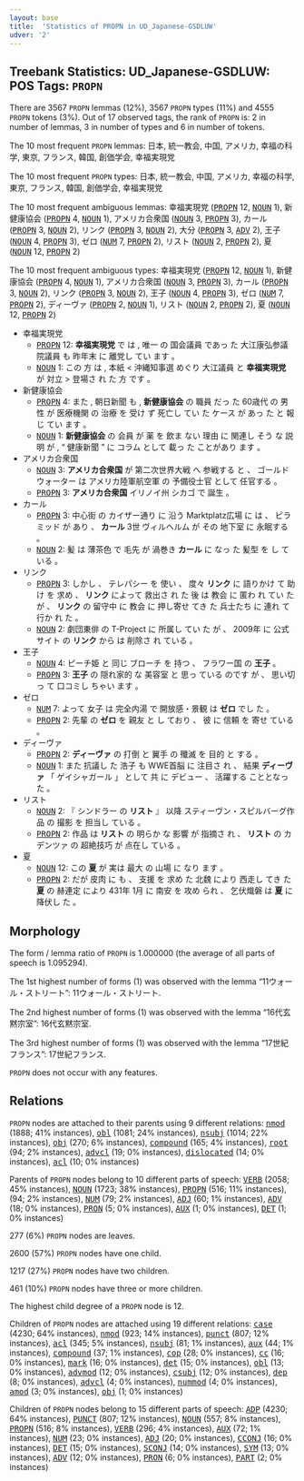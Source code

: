```yaml
---
layout: base
title:  'Statistics of PROPN in UD_Japanese-GSDLUW'
udver: '2'
---
```


## Treebank Statistics: UD_Japanese-GSDLUW: POS Tags: `PROPN`

There are 3567 `PROPN` lemmas (12%), 3567 `PROPN` types (11%) and 4555 `PROPN` tokens (3%).
Out of 17 observed tags, the rank of `PROPN` is: 2 in number of lemmas, 3 in number of types and 6 in number of tokens.

The 10 most frequent `PROPN` lemmas: 日本, 統一教会, 中国, アメリカ, 幸福の科学, 東京, フランス, 韓国, 創価学会, 幸福実現党

The 10 most frequent `PROPN` types:  日本, 統一教会, 中国, アメリカ, 幸福の科学, 東京, フランス, 韓国, 創価学会, 幸福実現党

The 10 most frequent ambiguous lemmas: 幸福実現党 (<tt><a href="ja_gsdluw-pos-PROPN.html">PROPN</a></tt> 12, <tt><a href="ja_gsdluw-pos-NOUN.html">NOUN</a></tt> 1), 新健康協会 (<tt><a href="ja_gsdluw-pos-PROPN.html">PROPN</a></tt> 4, <tt><a href="ja_gsdluw-pos-NOUN.html">NOUN</a></tt> 1), アメリカ合衆国 (<tt><a href="ja_gsdluw-pos-NOUN.html">NOUN</a></tt> 3, <tt><a href="ja_gsdluw-pos-PROPN.html">PROPN</a></tt> 3), カール (<tt><a href="ja_gsdluw-pos-PROPN.html">PROPN</a></tt> 3, <tt><a href="ja_gsdluw-pos-NOUN.html">NOUN</a></tt> 2), リンク (<tt><a href="ja_gsdluw-pos-PROPN.html">PROPN</a></tt> 3, <tt><a href="ja_gsdluw-pos-NOUN.html">NOUN</a></tt> 2), 大分 (<tt><a href="ja_gsdluw-pos-PROPN.html">PROPN</a></tt> 3, <tt><a href="ja_gsdluw-pos-ADV.html">ADV</a></tt> 2), 王子 (<tt><a href="ja_gsdluw-pos-NOUN.html">NOUN</a></tt> 4, <tt><a href="ja_gsdluw-pos-PROPN.html">PROPN</a></tt> 3), ゼロ (<tt><a href="ja_gsdluw-pos-NUM.html">NUM</a></tt> 7, <tt><a href="ja_gsdluw-pos-PROPN.html">PROPN</a></tt> 2), リスト (<tt><a href="ja_gsdluw-pos-NOUN.html">NOUN</a></tt> 2, <tt><a href="ja_gsdluw-pos-PROPN.html">PROPN</a></tt> 2), 夏 (<tt><a href="ja_gsdluw-pos-NOUN.html">NOUN</a></tt> 12, <tt><a href="ja_gsdluw-pos-PROPN.html">PROPN</a></tt> 2)

The 10 most frequent ambiguous types:  幸福実現党 (<tt><a href="ja_gsdluw-pos-PROPN.html">PROPN</a></tt> 12, <tt><a href="ja_gsdluw-pos-NOUN.html">NOUN</a></tt> 1), 新健康協会 (<tt><a href="ja_gsdluw-pos-PROPN.html">PROPN</a></tt> 4, <tt><a href="ja_gsdluw-pos-NOUN.html">NOUN</a></tt> 1), アメリカ合衆国 (<tt><a href="ja_gsdluw-pos-NOUN.html">NOUN</a></tt> 3, <tt><a href="ja_gsdluw-pos-PROPN.html">PROPN</a></tt> 3), カール (<tt><a href="ja_gsdluw-pos-PROPN.html">PROPN</a></tt> 3, <tt><a href="ja_gsdluw-pos-NOUN.html">NOUN</a></tt> 2), リンク (<tt><a href="ja_gsdluw-pos-PROPN.html">PROPN</a></tt> 3, <tt><a href="ja_gsdluw-pos-NOUN.html">NOUN</a></tt> 2), 王子 (<tt><a href="ja_gsdluw-pos-NOUN.html">NOUN</a></tt> 4, <tt><a href="ja_gsdluw-pos-PROPN.html">PROPN</a></tt> 3), ゼロ (<tt><a href="ja_gsdluw-pos-NUM.html">NUM</a></tt> 7, <tt><a href="ja_gsdluw-pos-PROPN.html">PROPN</a></tt> 2), ディーヴァ (<tt><a href="ja_gsdluw-pos-PROPN.html">PROPN</a></tt> 2, <tt><a href="ja_gsdluw-pos-NOUN.html">NOUN</a></tt> 1), リスト (<tt><a href="ja_gsdluw-pos-NOUN.html">NOUN</a></tt> 2, <tt><a href="ja_gsdluw-pos-PROPN.html">PROPN</a></tt> 2), 夏 (<tt><a href="ja_gsdluw-pos-NOUN.html">NOUN</a></tt> 12, <tt><a href="ja_gsdluw-pos-PROPN.html">PROPN</a></tt> 2)


* 幸福実現党
  * <tt><a href="ja_gsdluw-pos-PROPN.html">PROPN</a></tt> 12: <b>幸福実現党</b> で は , 唯一 の 国会議員 であっ た 大江康弘参議院議員 も 昨年末 に 離党し てい ます 。
  * <tt><a href="ja_gsdluw-pos-NOUN.html">NOUN</a></tt> 1: この 方 は , 本紙 < 沖縄知事選 めぐり 大江議員 と <b>幸福実現党</b> が 対立 > 登場さ れ た 方 です 。
* 新健康協会
  * <tt><a href="ja_gsdluw-pos-PROPN.html">PROPN</a></tt> 4: また , 朝日新聞 も , <b>新健康協会</b> の 職員 だっ た 60歳代 の 男性 が 医療機関 の 治療 を 受け ず 死亡し てい た ケース が あっ た と 報じ てい ます 。
  * <tt><a href="ja_gsdluw-pos-NOUN.html">NOUN</a></tt> 1: <b>新健康協会</b> の 会員 が 薬 を 飲ま ない 理由 に 関連し そう な 説明 が , “ 健康新聞 ” に コラム として 載っ た ことがあり ます 。
* アメリカ合衆国
  * <tt><a href="ja_gsdluw-pos-NOUN.html">NOUN</a></tt> 3: <b>アメリカ合衆国</b> が 第二次世界大戦 へ 参戦する と 、 ゴールドウォーター は アメリカ陸軍航空軍 の 予備役士官 として 任官する 。
  * <tt><a href="ja_gsdluw-pos-PROPN.html">PROPN</a></tt> 3: <b>アメリカ合衆国</b> イリノイ州 シカゴ で 誕生 。
* カール
  * <tt><a href="ja_gsdluw-pos-PROPN.html">PROPN</a></tt> 3: 中心街 の カイザー通り に 沿う Marktplatz広場 に は 、 ピラミッド が あり 、 <b>カール</b> 3世 ヴィルヘルム が その 地下室 に 永眠する 。
  * <tt><a href="ja_gsdluw-pos-NOUN.html">NOUN</a></tt> 2: 髪 は 薄茶色 で 毛先 が 渦巻き <b>カール</b> に なっ た 髪型 を し ている 。
* リンク
  * <tt><a href="ja_gsdluw-pos-PROPN.html">PROPN</a></tt> 3: しかし 、 テレパシー を 使い 、 度々 <b>リンク</b> に 語りかけ て 助け を 求め 、 <b>リンク</b> によって 救出さ れ た 後 は 教会 に 匿わ れ てい た が 、 <b>リンク</b> の 留守中 に 教会 に 押し寄せ てき た 兵士たち に 連れ て 行か れ た 。
  * <tt><a href="ja_gsdluw-pos-NOUN.html">NOUN</a></tt> 2: 劇団東俳 の T-Project に 所属し てい た が 、 2009年 に 公式サイト の <b>リンク</b> から は 削除さ れ ている 。
* 王子
  * <tt><a href="ja_gsdluw-pos-NOUN.html">NOUN</a></tt> 4: ピーチ姫 と 同じ ブローチ を 持つ 、 フラワー国 の <b>王子</b> 。
  * <tt><a href="ja_gsdluw-pos-PROPN.html">PROPN</a></tt> 3: <b>王子</b> の 隠れ家的 な 美容室 と 思っ ている のです が 、 思い切っ て 口コミし ちゃい ます 。
* ゼロ
  * <tt><a href="ja_gsdluw-pos-NUM.html">NUM</a></tt> 7: よって 女子 は 完全内湯 で 開放感・景観 は <b>ゼロ</b> でし た 。
  * <tt><a href="ja_gsdluw-pos-PROPN.html">PROPN</a></tt> 2: 先輩 の <b>ゼロ</b> を 親友 と し ており 、 彼 に 信頼 を 寄せ ている 。
* ディーヴァ
  * <tt><a href="ja_gsdluw-pos-PROPN.html">PROPN</a></tt> 2: <b>ディーヴァ</b> の 打倒 と 翼手 の 殲滅 を 目的 と する 。
  * <tt><a href="ja_gsdluw-pos-NOUN.html">NOUN</a></tt> 1: また 抗議し た 浩子 も WWE首脳 に 注目さ れ 、 結果 <b>ディーヴァ</b> 「 ゲイシャガール 」 として 共 に デビュー 、 活躍する こととなっ た 。
* リスト
  * <tt><a href="ja_gsdluw-pos-NOUN.html">NOUN</a></tt> 2: 『 シンドラー の <b>リスト</b> 』 以降 スティーヴン・スピルバーグ作品 の 撮影 を 担当し ている 。
  * <tt><a href="ja_gsdluw-pos-PROPN.html">PROPN</a></tt> 2: 作品 は <b>リスト</b> の 明らか な 影響 が 指摘さ れ 、 <b>リスト</b> の カデンツァ の 超絶技巧 が 点在し ている 。
* 夏
  * <tt><a href="ja_gsdluw-pos-NOUN.html">NOUN</a></tt> 12: この <b>夏</b> が 実は 最大 の 山場 に なり ます 。
  * <tt><a href="ja_gsdluw-pos-PROPN.html">PROPN</a></tt> 2: だが 皮肉 に も 、 支援 を 求め た 北魏 により 西走し てき た <b>夏</b> の 赫連定 により 431年 1月 に 南安 を 攻め られ 、 乞伏熾磐 は <b>夏</b> に 降伏し た 。

## Morphology

The form / lemma ratio of `PROPN` is 1.000000 (the average of all parts of speech is 1.095294).

The 1st highest number of forms (1) was observed with the lemma “11ウォール・ストリート”: 11ウォール・ストリート.

The 2nd highest number of forms (1) was observed with the lemma “16代玄黙宗室”: 16代玄黙宗室.

The 3rd highest number of forms (1) was observed with the lemma “17世紀フランス”: 17世紀フランス.

`PROPN` does not occur with any features.


## Relations

`PROPN` nodes are attached to their parents using 9 different relations: <tt><a href="ja_gsdluw-dep-nmod.html">nmod</a></tt> (1888; 41% instances), <tt><a href="ja_gsdluw-dep-obl.html">obl</a></tt> (1081; 24% instances), <tt><a href="ja_gsdluw-dep-nsubj.html">nsubj</a></tt> (1014; 22% instances), <tt><a href="ja_gsdluw-dep-obj.html">obj</a></tt> (270; 6% instances), <tt><a href="ja_gsdluw-dep-compound.html">compound</a></tt> (165; 4% instances), <tt><a href="ja_gsdluw-dep-root.html">root</a></tt> (94; 2% instances), <tt><a href="ja_gsdluw-dep-advcl.html">advcl</a></tt> (19; 0% instances), <tt><a href="ja_gsdluw-dep-dislocated.html">dislocated</a></tt> (14; 0% instances), <tt><a href="ja_gsdluw-dep-acl.html">acl</a></tt> (10; 0% instances)

Parents of `PROPN` nodes belong to 10 different parts of speech: <tt><a href="ja_gsdluw-pos-VERB.html">VERB</a></tt> (2058; 45% instances), <tt><a href="ja_gsdluw-pos-NOUN.html">NOUN</a></tt> (1723; 38% instances), <tt><a href="ja_gsdluw-pos-PROPN.html">PROPN</a></tt> (516; 11% instances),  (94; 2% instances), <tt><a href="ja_gsdluw-pos-NUM.html">NUM</a></tt> (79; 2% instances), <tt><a href="ja_gsdluw-pos-ADJ.html">ADJ</a></tt> (60; 1% instances), <tt><a href="ja_gsdluw-pos-ADV.html">ADV</a></tt> (18; 0% instances), <tt><a href="ja_gsdluw-pos-PRON.html">PRON</a></tt> (5; 0% instances), <tt><a href="ja_gsdluw-pos-AUX.html">AUX</a></tt> (1; 0% instances), <tt><a href="ja_gsdluw-pos-DET.html">DET</a></tt> (1; 0% instances)

277 (6%) `PROPN` nodes are leaves.

2600 (57%) `PROPN` nodes have one child.

1217 (27%) `PROPN` nodes have two children.

461 (10%) `PROPN` nodes have three or more children.

The highest child degree of a `PROPN` node is 12.

Children of `PROPN` nodes are attached using 19 different relations: <tt><a href="ja_gsdluw-dep-case.html">case</a></tt> (4230; 64% instances), <tt><a href="ja_gsdluw-dep-nmod.html">nmod</a></tt> (923; 14% instances), <tt><a href="ja_gsdluw-dep-punct.html">punct</a></tt> (807; 12% instances), <tt><a href="ja_gsdluw-dep-acl.html">acl</a></tt> (345; 5% instances), <tt><a href="ja_gsdluw-dep-nsubj.html">nsubj</a></tt> (81; 1% instances), <tt><a href="ja_gsdluw-dep-aux.html">aux</a></tt> (44; 1% instances), <tt><a href="ja_gsdluw-dep-compound.html">compound</a></tt> (37; 1% instances), <tt><a href="ja_gsdluw-dep-cop.html">cop</a></tt> (28; 0% instances), <tt><a href="ja_gsdluw-dep-cc.html">cc</a></tt> (16; 0% instances), <tt><a href="ja_gsdluw-dep-mark.html">mark</a></tt> (16; 0% instances), <tt><a href="ja_gsdluw-dep-det.html">det</a></tt> (15; 0% instances), <tt><a href="ja_gsdluw-dep-obl.html">obl</a></tt> (13; 0% instances), <tt><a href="ja_gsdluw-dep-advmod.html">advmod</a></tt> (12; 0% instances), <tt><a href="ja_gsdluw-dep-csubj.html">csubj</a></tt> (12; 0% instances), <tt><a href="ja_gsdluw-dep-dep.html">dep</a></tt> (8; 0% instances), <tt><a href="ja_gsdluw-dep-advcl.html">advcl</a></tt> (4; 0% instances), <tt><a href="ja_gsdluw-dep-nummod.html">nummod</a></tt> (4; 0% instances), <tt><a href="ja_gsdluw-dep-amod.html">amod</a></tt> (3; 0% instances), <tt><a href="ja_gsdluw-dep-obj.html">obj</a></tt> (1; 0% instances)

Children of `PROPN` nodes belong to 15 different parts of speech: <tt><a href="ja_gsdluw-pos-ADP.html">ADP</a></tt> (4230; 64% instances), <tt><a href="ja_gsdluw-pos-PUNCT.html">PUNCT</a></tt> (807; 12% instances), <tt><a href="ja_gsdluw-pos-NOUN.html">NOUN</a></tt> (557; 8% instances), <tt><a href="ja_gsdluw-pos-PROPN.html">PROPN</a></tt> (516; 8% instances), <tt><a href="ja_gsdluw-pos-VERB.html">VERB</a></tt> (296; 4% instances), <tt><a href="ja_gsdluw-pos-AUX.html">AUX</a></tt> (72; 1% instances), <tt><a href="ja_gsdluw-pos-NUM.html">NUM</a></tt> (23; 0% instances), <tt><a href="ja_gsdluw-pos-ADJ.html">ADJ</a></tt> (20; 0% instances), <tt><a href="ja_gsdluw-pos-CCONJ.html">CCONJ</a></tt> (16; 0% instances), <tt><a href="ja_gsdluw-pos-DET.html">DET</a></tt> (15; 0% instances), <tt><a href="ja_gsdluw-pos-SCONJ.html">SCONJ</a></tt> (14; 0% instances), <tt><a href="ja_gsdluw-pos-SYM.html">SYM</a></tt> (13; 0% instances), <tt><a href="ja_gsdluw-pos-ADV.html">ADV</a></tt> (12; 0% instances), <tt><a href="ja_gsdluw-pos-PRON.html">PRON</a></tt> (6; 0% instances), <tt><a href="ja_gsdluw-pos-PART.html">PART</a></tt> (2; 0% instances)

